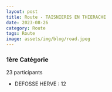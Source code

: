 ```yaml
---
layout: post
title: Route - TAISNIERES EN THIERACHE
date: 2023-08-26
category: Route
tags: Route
image: assets/img/blog/road.jpeg
---
```


### 1ère Catégorie
23 participants
- DEFOSSE HERVE : 12
